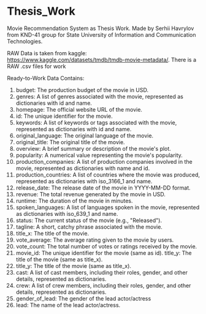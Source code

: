 # Thesis_Work

Movie Recommendation System as Thesis Work. Made by Serhii Havrylov from KND-41 group for State University of Information and Communication Technologies.

RAW Data is taken from kaggle: https://www.kaggle.com/datasets/tmdb/tmdb-movie-metadata/. There is a RAW .csv files for work

Ready-to-Work Data Contains:

1. budget: The production budget of the movie in USD.
2. genres: A list of genres associated with the movie, represented as dictionaries with id and name.
3. homepage: The official website URL of the movie.
4. id: The unique identifier for the movie.
5. keywords: A list of keywords or tags associated with the movie, represented as dictionaries with id and name.
6. original_language: The original language of the movie.
7. original_title: The original title of the movie.
8. overview: A brief summary or description of the movie's plot.
9. popularity: A numerical value representing the movie's popularity.
10. production_companies: A list of production companies involved in the movie, represented as dictionaries with name and id.
11. production_countries: A list of countries where the movie was produced, represented as dictionaries with iso_3166_1 and name.
12. release_date: The release date of the movie in YYYY-MM-DD format.
13. revenue: The total revenue generated by the movie in USD.
14. runtime: The duration of the movie in minutes.
15. spoken_languages: A list of languages spoken in the movie, represented as dictionaries with iso_639_1 and name.
16. status: The current status of the movie (e.g., "Released").
17. tagline: A short, catchy phrase associated with the movie.
18. title_x: The title of the movie.
19. vote_average: The average rating given to the movie by users.
20. vote_count: The total number of votes or ratings received by the movie.
21. movie_id: The unique identifier for the movie (same as id). title_y: The title of the movie (same as title_x).
22. title_y: The title of the movie (same as title_x).
23. cast: A list of cast members, including their roles, gender, and other details, represented as dictionaries.
24. crew: A list of crew members, including their roles, gender, and other details, represented as dictionaries.
25. gender_of_lead: The gender of the lead actor/actress
26. lead: The name of the lead actor/actress.